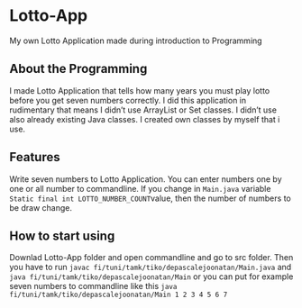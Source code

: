 # Lotto-App
My own Lotto Application made during introduction to Programming

## About the Programming

I made Lotto Application that tells how many years you must play lotto before you get seven numbers correctly. I did this application in rudimentary that means I didn’t use ArrayList or Set classes. I didn’t use also already existing Java classes. I created own classes by myself that i use.

## Features

Write seven numbers to Lotto Application. You can enter numbers one by one or all number to commandline. If you change in `Main.java` variable `Static final int LOTTO_NUMBER_COUNT`value, then the number of numbers to be draw change.

## How to start using
Downlad Lotto-App folder and open commandline and go to src folder. Then you have to run
`javac fi/tuni/tamk/tiko/depascalejoonatan/Main.java` and `java fi/tuni/tamk/tiko/depascalejoonatan/Main` or you can put for example seven numbers to commandline like this `java fi/tuni/tamk/tiko/depascalejoonatan/Main 1 2 3 4 5 6 7`
